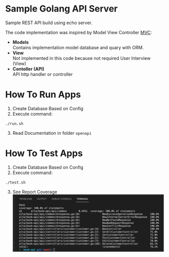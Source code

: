 # Sample Golang API Server

Sample REST API build using echo server.

The code implementation was inspired by Model View Controller [MVC](https://en.wikipedia.org/wiki/Model%E2%80%93view%E2%80%93controller):

-   **Models**<br/>Contains implementation model database and quary with ORM.
-   **View**<br/>Not implemented in this code because not required User Interview (View)
-   **Contoller (API)**<br/>API http handler or controller

# How To Run Apps

1. Create Database Based on Config
2. Execute command:
```console
./run.sh
```
3. Read Documentation in folder `openapi`

# How To Test Apps
1. Create Database Based on Config
2. Execute command:
```console
./test.sh
```
3. See Report Coverage
![alt text](https://github.com/iswanulumam/book-api/blob/main/coverage-test.png?raw=true)